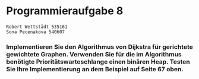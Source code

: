 # Programmieraufgabe 8
    Robert Wettstädt 535161
    Sona Pecenakova 540607

### Implementieren Sie den Algorithmus von Dijkstra für gerichtete gewichtete Graphen. Verwenden Sie für die im Algorithmus benötigte Prioritätswarteschlange einen binären Heap. Testen Sie Ihre Implementierung an dem Beispiel auf Seite 67 oben.
